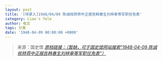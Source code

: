 ```yaml
---
layout: post
title: '[待录入]1948/04/09 陈诚核转蒋中正报告韩春生刘梓皋等军职任免表'
category: Liao's Tele
author: 电文
tags: 分类
date: '1948-04-09 00:00:00 +0000'
---
```



> 来源：国史馆 [*原档链接：（暂缺，可于国史馆网站搜索“1948-04-09 陈诚核转蒋中正报告韩春生刘梓皋等军职任免表“）*]()
